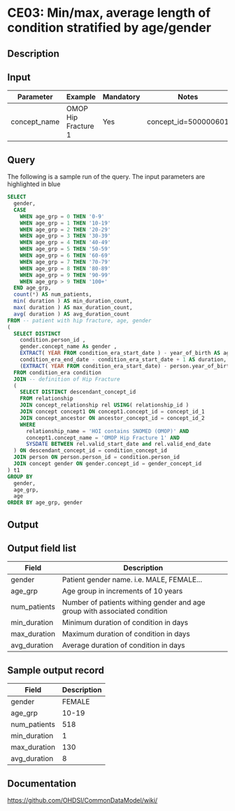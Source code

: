 # CE03: Min/max, average length of condition stratified by age/gender

## Description
## Input

|  Parameter |  Example |  Mandatory |  Notes |
| --- | --- | --- | --- |
| concept_name | OMOP Hip Fracture 1 |  Yes |  concept_id=500000601 |

## Query
The following is a sample run of the query. The input parameters are highlighted in blue

```sql
SELECT 
  gender, 
  CASE 
    WHEN age_grp = 0 THEN '0-9' 
    WHEN age_grp = 1 THEN '10-19' 
    WHEN age_grp = 2 THEN '20-29' 
    WHEN age_grp = 3 THEN '30-39' 
    WHEN age_grp = 4 THEN '40-49' 
    WHEN age_grp = 5 THEN '50-59' 
    WHEN age_grp = 6 THEN '60-69' 
    WHEN age_grp = 7 THEN '70-79' 
    WHEN age_grp = 8 THEN '80-89' 
    WHEN age_grp = 9 THEN '90-99' 
    WHEN age_grp > 9 THEN '100+' 
  END age_grp, 
  count(*) AS num_patients, 
  min( duration ) AS min_duration_count, 
  max( duration ) AS max_duration_count, 
  avg( duration ) AS avg_duration_count 
FROM -- patient with hip fracture, age, gender 
( 
  SELECT DISTINCT 
    condition.person_id , 
    gender.concept_name As gender , 
    EXTRACT( YEAR FROM condition_era_start_date ) - year_of_birth AS age, 
    condition_era_end_date - condition_era_start_date + 1 AS duration, 
    (EXTRACT( YEAR FROM condition_era_start_date) - person.year_of_birth)/10 AS age_grp 
  FROM condition_era condition 
  JOIN -- definition of Hip Fracture 
  ( 
    SELECT DISTINCT descendant_concept_id 
    FROM relationship 
    JOIN concept_relationship rel USING( relationship_id ) 
    JOIN concept concept1 ON concept1.concept_id = concept_id_1 
    JOIN concept_ancestor ON ancestor_concept_id = concept_id_2 
    WHERE 
      relationship_name = 'HOI contains SNOMED (OMOP)' AND 
      concept1.concept_name = 'OMOP Hip Fracture 1' AND 
      SYSDATE BETWEEN rel.valid_start_date and rel.valid_end_date 
  ) ON descendant_concept_id = condition_concept_id 
  JOIN person ON person.person_id = condition.person_id 
  JOIN concept gender ON gender.concept_id = gender_concept_id 
) t1 
GROUP BY 
  gender, 
  age_grp, 
  age 
ORDER BY age_grp, gender
```


## Output

## Output field list

|  Field |  Description |
| --- | --- |
| gender | Patient gender name. i.e. MALE, FEMALE... |
| age_grp | Age group in increments of 10 years |
| num_patients | Number of patients withing gender and age group with associated condition |
| min_duration | Minimum duration of condition in days |
| max_duration | Maximum duration of condition in days |
| avg_duration | Average duration of condition in days |

## Sample output record

|  Field |  Description |
| --- | --- |
| gender |  FEMALE |
| age_grp |  10-19 |
| num_patients |  518 |
| min_duration |  1 |
| max_duration | 130  |
| avg_duration |  8 |

## Documentation
https://github.com/OHDSI/CommonDataModel/wiki/
